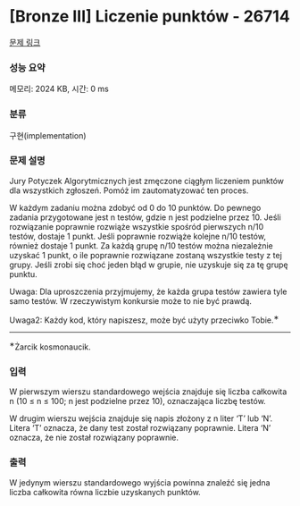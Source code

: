 # [Bronze III] Liczenie punktów - 26714 

[문제 링크](https://www.acmicpc.net/problem/26714) 

### 성능 요약

메모리: 2024 KB, 시간: 0 ms

### 분류

구현(implementation)

### 문제 설명

<p>Jury Potyczek Algorytmicznych jest zmęczone ciągłym liczeniem punktów dla wszystkich zgłoszeń. Pomóż im zautomatyzować ten proces.</p>

<p>W każdym zadaniu można zdobyć od 0 do 10 punktów. Do pewnego zadania przygotowane jest n testów, gdzie n jest podzielne przez 10. Jeśli rozwiązanie poprawnie rozwiąże wszystkie spośród pierwszych n/10 testów, dostaje 1 punkt. Jeśli poprawnie rozwiąże kolejne n/10 testów, również dostaje 1 punkt. Za każdą grupę n/10 testów można niezależnie uzyskać 1 punkt, o ile poprawnie rozwiązane zostaną wszystkie testy z tej grupy. Jeśli zrobi się choć jeden błąd w grupie, nie uzyskuje się za tę grupę punktu.</p>

<p>Uwaga: Dla uproszczenia przyjmujemy, że każda grupa testów zawiera tyle samo testów. W rzeczywistym konkursie może to nie być prawdą.</p>

<p>Uwaga2: Każdy kod, który napiszesz, może być użyty przeciwko Tobie.<sup>∗</sup></p>

<hr>
<p><sup>∗</sup>Żarcik kosmonaucik.</p>

### 입력 

 <p>W pierwszym wierszu standardowego wejścia znajduje się liczba całkowita n (10 ≤ n ≤ 100; n jest podzielne przez 10), oznaczająca liczbę testów.</p>

<p>W drugim wierszu wejścia znajduje się napis złożony z n liter ‘T’ lub ‘N’. Litera ‘T’ oznacza, że dany test został rozwiązany poprawnie. Litera ‘N’ oznacza, że nie został rozwiązany poprawnie.</p>

### 출력 

 <p>W jedynym wierszu standardowego wyjścia powinna znaleźć się jedna liczba całkowita równa liczbie uzyskanych punktów.</p>

